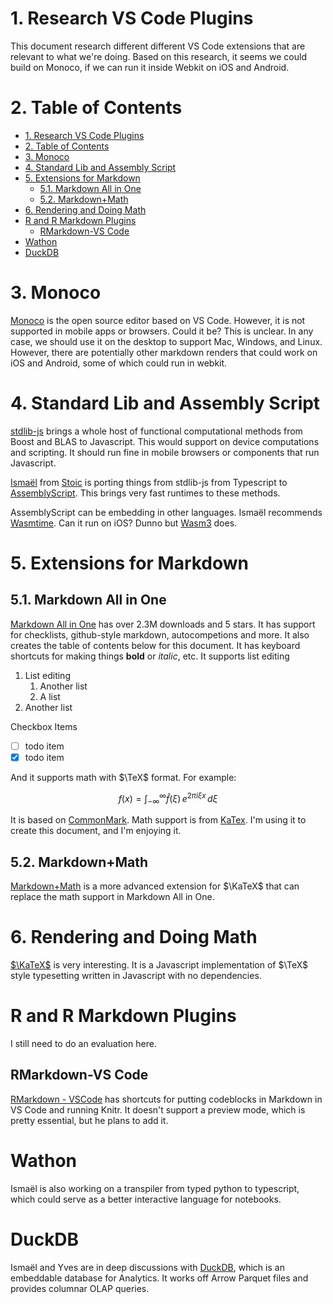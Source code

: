 # 1. Research VS Code Plugins

This document research different different VS Code extensions that are relevant to what we're doing. Based on this research, it seems we could build on Monoco, if we can run it inside Webkit on iOS and Android. 

# 2. Table of Contents

- [1. Research VS Code Plugins](#1-research-vs-code-plugins)
- [2. Table of Contents](#2-table-of-contents)
- [3. Monoco](#3-monoco)
- [4. Standard Lib and Assembly Script](#4-standard-lib-and-assembly-script)
- [5. Extensions for Markdown](#5-extensions-for-markdown)
  - [5.1. Markdown All in One](#51-markdown-all-in-one)
  - [5.2. Markdown+Math](#52-markdownmath)
- [6. Rendering and Doing Math](#6-rendering-and-doing-math)
- [R and R Markdown Plugins](#r-and-r-markdown-plugins)
  - [RMarkdown-VS Code](#rmarkdown-vs-code)
- [Wathon](#wathon)
- [DuckDB](#duckdb)

# 3. Monoco

[Monoco](https://microsoft.github.io/monaco-editor/) is the open source editor based on VS Code. However, it is not supported in mobile apps or browsers. Could it be? This is unclear. In any case, we should use it on the desktop to support Mac, Windows, and Linux. However, there are potentially other markdown renders that could work on iOS and Android, some of which could run in webkit.

# 4. Standard Lib and Assembly Script

[stdlib-js](https://github.com/stdlib-js/stdlib) brings a whole host of functional computational methods from Boost and BLAS to Javascript. This would support on device computations and scripting. It should run fine in mobile browsers or components that run Javascript.

[Ismaël](https://twitter.com/ghalimi) from [Stoic](https://stoic.com/) is porting things from stdlib-js  from Typescript to [AssemblyScript](https://twitter.com/ghalimi/status/1371090200890241024?s=20). This brings very fast runtimes to these methods.

AssemblyScript can be embedding in other languages. Ismaël recommends [Wasmtime](https://wasmtime.dev/). Can it run on iOS? Dunno but [Wasm3](https://github.com/wasm3/wasm3) does.

# 5. Extensions for Markdown

## 5.1. Markdown All in One

[Markdown All in One](https://github.com/yzhang-gh/vscode-markdown) has over 2.3M downloads and 5 stars. It has support for checklists, github-style markdown, autocompetions and more. It also creates the table of contents below for this document. It has keyboard shortcuts for making things **bold** or *italic*, etc.  It supports list editing

1. List editing
   1. Another list
   2. A list
2. Another list

Checkbox Items

- [ ] todo item
- [x] todo item

And it supports math with $\TeX$ format. For example:

$$
f(x) = \int_{-\infty}^{\infty} \hat f(\xi)\,e^{2 \pi i \xi x}
  \,d\xi
$$

It is based on [CommonMark](https://commonmark.org/). Math support is from [KaTex](https://github.com/KaTeX/KaTeX). I'm using it to create this document, and I'm enjoying it.

## 5.2. Markdown+Math

[Markdown+Math](https://github.com/goessner/mdmath) is a more advanced extension for $\KaTeX$ that can replace the math support in Markdown All in One.

# 6. Rendering and Doing Math

[$\KaTeX$](https://github.com/KaTeX/KaTeX) is very interesting. It is a Javascript implementation of $\TeX$ style typesetting written in Javascript with no dependencies.

# R and R Markdown Plugins

I still need to do an evaluation here.

## RMarkdown-VS Code

[RMarkdown - VSCode](https://github.com/TianyiShi2001/rmarkdown-vscode) has shortcuts for putting codeblocks in Markdown in VS Code and running Knitr. It doesn't support a preview mode, which is pretty essential, but he plans to add it.

# Wathon

Ismaël is also working on a transpiler from typed python to typescript, which could serve as a better interactive language for notebooks.

# DuckDB

Ismaël and Yves are in deep discussions with [DuckDB](https://duckdb.org/docs/sql/introduction), which is an embeddable database for Analytics. It works off Arrow Parquet files and provides columnar OLAP queries.
